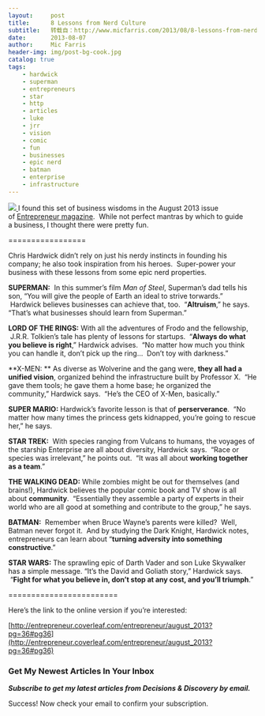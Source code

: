 ```yaml
---
layout:     post
title:      8 Lessons from Nerd Culture
subtitle:   转载自：http://www.micfarris.com/2013/08/8-lessons-from-nerd-culture/
date:       2013-08-07
author:     Mic Farris
header-img: img/post-bg-cook.jpg
catalog: true
tags:
    - hardwick
    - superman
    - entrepreneurs
    - star
    - http
    - articles
    - luke
    - jrr
    - vision
    - comic
    - fun
    - businesses
    - epic nerd
    - batman
    - enterprise
    - infrastructure
---
```


[![](http://www.micfarris.com/wp-content/uploads/2013/08/Superman-240x300.jpg)
](http://www.micfarris.com/wp-content/uploads/2013/08/Superman.jpg)I found this set of business wisdoms in the August 2013 issue of [Entrepreneur magazine](http://www.entrepreneur.com/).  While not perfect mantras by which to guide a business, I thought there were pretty fun.

=================

Chris Hardwick didn’t rely on just his nerdy instincts in founding his company; he also took inspiration from his heroes.  Super-power your business with these lessons from some epic nerd properties.

**SUPERMAN:**  In this summer’s film *Man of Steel*, Superman’s dad tells his son, “You will give the people of Earth an ideal to strive torwards.”  Hardwick believes businesses can achieve that, too.  “**Altruism**,” he says. “That’s what businesses should learn from Superman.”

**LORD OF THE RINGS:** With all the adventures of Frodo and the fellowship,  J.R.R. Tolkien’s tale has plenty of lessons for startups.  “**Always do what you believe is right**,” Hardwick advises.  “No matter how much you think you can handle it, don’t pick up the ring…  Don’t toy with darkness.”

**X-MEN: ** As diverse as Wolverine and the gang were, **they all had a unified vision**, organized behind the infrastructure built by Professor X.  “He gave them tools; he gave them a home base; he organized the community,” Hardwick says.  “He’s the CEO of X-Men, basically.”

**SUPER MARIO:** Hardwick’s favorite lesson is that of **perserverance**.  “No matter how many times the princess gets kidnapped, you’re going to rescue her,” he says.

**STAR TREK:**  With species ranging from Vulcans to humans, the voyages of the starship Enterprise are all about diversity, Hardwick says.  “Race or species was irrelevant,” he points out.  “It was all about **working together as a team**.”

**THE WALKING DEAD:** While zombies might be out for themselves (and brains!), Hardwick believes the popular comic book and TV show is all about **community**.  “Essentially they assemble a party of experts in their world who are all good at something and contribute to the group,” he says.

**BATMAN:**  Remember when Bruce Wayne’s parents were killed?  Well, Batman never forgot it.  And by studying the Dark Knight, Hardwick notes, entrepreneurs can learn about “**turning adversity into something constructive**.”

**STAR WARS:** The sprawling epic of Darth Vader and son Luke Skywalker has a simple message. “It’s the David and Goliath story,” Hardwick says.  “**Fight for what you believe in, don’t stop at any cost, and you’ll triumph**.”

========================

Here’s the link to the online version if you’re interested:

[http://entrepreneur.coverleaf.com/entrepreneur/august_2013?pg=36#pg36](http://entrepreneur.coverleaf.com/entrepreneur/august_2013?pg=36#pg36)​

### Get My Newest Articles In Your Inbox

***Subscribe to get my latest articles from Decisions & Discovery by email.***

Success! Now check your email to confirm your subscription.
